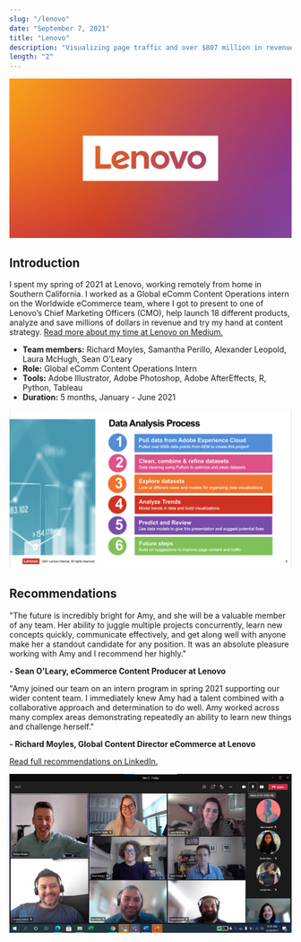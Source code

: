 ```yaml
---
slug: "/lenovo"
date: "September 7, 2021"
title: "Lenovo"
description: "Visualizing page traffic and over $807 million in revenue for the WorldWide eCommerce team."
length: "2"
---
```


<img alt="Mockup of two phone screens showcasing donations next to Google logo in the center." src="../images/headers/Lenovo.png"/>
<br />

## Introduction

I spent my spring of 2021 at Lenovo, working remotely from home in Southern California. I worked as a Global eComm Content Operations intern on the Worldwide eCommerce team, where I got to present to one of Lenovo’s Chief Marketing Officers (CMO), help launch 18 different products, analyze and save millions of dollars in revenue and try my hand at content strategy. [Read more about my time at Lenovo on Medium.](https://amyflo.medium.com/?p=1c49f11e8f03)

- **Team members:** Richard Moyles, Samantha Perillo, Alexander Leopold, Laura McHugh, Sean O'Leary
- **Role:** Global eComm Content Operations Intern
- **Tools:** Adobe Illustrator, Adobe Photoshop, Adobe AfterEffects, R, Python, Tableau
- **Duration:** 5 months, January - June 2021

![Type: Mobile App, Hackathon, Design Sprint, Android. Outcome: 3rd place winner at REVIVE Designathon. Tools: Material Design, Figma, Figjam, Framer. Deliverables: Prototype, Video, Deck. Time: May 2021, 24 Hours.](../images/lenovo/ProcessSlide.png "A snapshot of one of my slides from my final intern project.")

## Recommendations

"The future is incredibly bright for Amy, and she will be a valuable member of any team. Her ability to juggle multiple projects concurrently, learn new concepts quickly, communicate effectively, and get along well with anyone make her a standout candidate for any position. It was an absolute pleasure working with Amy and I recommend her highly." 

**- Sean O'Leary, eCommerce Content Producer at Lenovo**

"Amy joined our team on an intern program in spring 2021 supporting our wider content team. I immediately knew Amy had a talent combined with a collaborative approach and determination to do well. Amy worked across many complex areas demonstrating repeatedly an ability to learn new things and challenge herself." 

**- Richard Moyles, Global Content Director eCommerce at Lenovo**

[Read full recommendations on LinkedIn.](https://www.linkedin.com/in/amyflo/)

![Type: Mobile App, Hackathon, Design Sprint, Android. Outcome: 3rd place winner at REVIVE Designathon. Tools: Material Design, Figma, Figjam, Framer. Deliverables: Prototype, Video, Deck. Time: May 2021, 24 Hours.](../images/lenovo/team.png "Final team photo!")